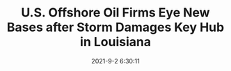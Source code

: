 ---
"title": "U.S. Offshore Oil Firms Eye New Bases after Storm Damages Key Hub in Louisiana"
"date": "2021-9-2 6:30:11"
"feed_name": "OEDIGITAL"
"feed_website": "https://www.oedigital.com/"
"feed_rss": "https://www.oedigital.com/technology/safety-security?format=feed"
"link": "https://www.oedigital.com/news/490316-u-s-offshore-oil-firms-eye-new-bases-after-storm-damages-key-hub-in-louisiana"
"file": "_posts/2021-1-1-90bab5c21017c9b649080768f02d9fe857d22cb8.md"
"accident": "0"
"drilling": "0"
"dead": "0"
"injured": "0"
---